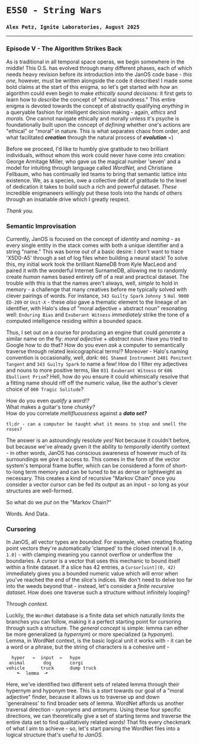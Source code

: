 # `E5S0 - String Wars`
### `Alex Petz, Ignite Laboratories, August 2025`

---

### Episode V - The Algorithm Strikes Back

As is traditional in all temporal space operas, we begin somewhere in the middle!  This O.S. has evolved through many 
different phases, each of which needs heavy revision before _its_ introduction into the JanOS code base - _this one,_ however, 
must be written alongside the code it describes!  I made some bold claims at the start of this enigma, so let's get
started with _how_ an algorithm could even begin to make _ethically sound decisions:_  it first gets to learn how to
_describe_ the concept of "ethical soundness."  This entire enigma is devoted towards the concept of abstractly qualifying
_anything_ in a queryable fashion for intelligent decision making - again, _ethics_ and _morals._  One cannot navigate
ethically and morally unless it's psyche is foundationally built upon the concept of _defining_ whether one's actions 
are "ethical" or "moral" in nature.  This is what separates chaos from order, and what facilitated _**creation**_ through 
the natural process of _**evolution**_ =)

Before we proceed, I'd like to humbly give gratitude to two brilliant individuals, without whom this work could never have come
into creation: George Armitage Miller, who gave us the magical number 'seven' and a model for intuiting through language called 
_WordNet,_ and Christiane Fellbaum, who has continually led teams to bring that semantic lattice into existence.  We, as a
species, owe a collective debt of gratitude to the level of dedication it takes to build such a rich and powerful dataset.  _These_
incredible enigmaneers willingly put these tools into the hands of others through an insatiable drive which I greatly respect. 

_Thank you._

### Semantic Improvisation

Currently, JanOS is focused on the concept of _identity_ and _naming_ - as every single entity in the stack comes with both a
unique identifier and a string "name."  This was borne out of a basic desire: I don't want to trace 'X5D0-A5' through a set
of log files when building a neural stack!  To solve this, my initial work took the brilliant NameDB from Kyle MacLeod and
paired it with the wonderful Internet SurnameDB, allowing me to randomly create _human_ names based entirely off of a real
and practical dataset.  The trouble with this is that the names aren't always, well, _simple_ to hold in memory - a challenge
that many creatives before me typically solved with clever pairings of words.  For instance, `343 Guilty Spark` `Johnny 5`
`Hal 9000` `ED-209` or `Unit-X` - these _also_ gave a thematic element to the lineage of an identifier, with Halo's idea of
"moral adjective + abstract noun" resonating well: `Enduring Bias` and `Exuberant Witness` _immediately_ strike the tone of
a computed intelligence residing within a bounded space.

Thus, I set out on a course for producing an engine that could _generate_ a similar name on the fly: _moral adjective_ + 
_abstract noun._  Have you tried to Google how to do that?  How do you even _ask_ a computer to semantically traverse
through related lexicographical terms!?  Moreover - Halo's naming convention is occasionally, well, _dark:_  `001 Shamed Instrument` 
`2401 Penitent Tangent` and `343 Guilty Spark` to name a few!  How do I filter my adjectives and nouns to more positive 
terms, like `031 Exuberant Witness` or `686 Ebullient Prism`?  Hell, how do you ensure it could whimsically resolve that 
a fitting name should riff off the numeric value, like the author's clever choice of `000 Tragic Solitude`?

How do you even _qualify_ a _word!?_  
What makes a guitar's tone _chunky?_  
How do you correlate _mellifluousness_ against a _**data set?**_

    tl;dr - can a computer be taught what it means to stop and smell the roses?

The answer is an astoundingly resolute _yes!_  Not because it couldn't before, but because we've already given it the
ability to _temporally_ identify context - in other words, JanOS has conscious awareness of however much of its surroundings
we _give_ it access to.  This comes in the form of the vector system's temporal frame buffer, which can be considered a form 
of short-to-long term memory and can be tuned to be as dense or lightweight as necessary.  This creates a kind of recursive
"Markov Chain" once you consider a vector cursor can be fed its output as an input - so long as your structures are well-formed.

So what do we _put_ on the "Markov Chain?"

Words.  And Data.

### Cursoring

In JanOS, all vector types are _bounded._  For example, when creating floating point vectors they're automatically 'clamped' to
the closed interval `[0.0, 1.0]` - with clamping meaning you cannot overflow or underflow the boundaries.  A _cursor_ is a
vector that uses this mechanic to bound itself within a finite dataset.  If a slice has 42 entries, a `Cursor[uint](0, 42)`
immediately gives you a bounded numeric value which will error when you've reached the end of the slice's indices.  We don't 
need to delve too far into the weeds beyond that - instead, let's consider a _finite recursive dataset._  How does one traverse
such a structure without infinitely looping?  

Through _context._

Luckily, the `WordNet` database is a finite data set which naturally limits the branches you can follow, making it a perfect
starting point for cursoring through such a structure.  The _general concept_ is simple: lemma can either be more generalized
(a _hypernym_) or more specialized (a _hyponym_).  Lemma, in WordNet context, is the basic logical unit it works with - it can
be a word or a phrase, but the string of characters is a cohesive _unit_ -

      hyper   ←  input  →   hypo
     animal       dog       corgi
    vehicle      truck      dump truck
        ⬑  lemma  ⬏

Here, we've identified two different sets of related lemma through their hypernym and hyponym tree.  This is a _start_ towards
our goal of a "moral adjective" finder, because it allows us to traverse up and down 'generalness' to find broader sets of 
lemma.  WordNet affords us another traversal direction - _synonyms_ and _antonyms._  Using these four specific directions, we
can theoretically give a set of starting terms and traverse the entire data set to find qualitatively related words!  That fits
every checkmark of what I aim to achieve - so, let's start parsing the WordNet files into a logical structure that's useful to
_JanOS._